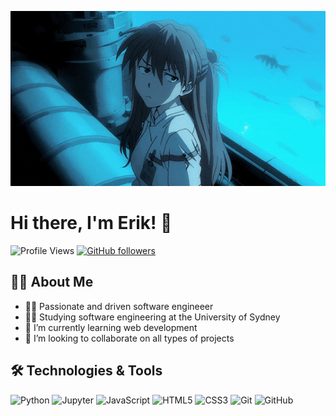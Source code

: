 ![Banner](https://github.com/IVIOIST/IVIOIST/raw/main/asuka.gif)
# Hi there, I'm Erik! 👋

![Profile Views](https://komarev.com/ghpvc/?username=yourusername&color=brightgreen)
[![GitHub followers](https://img.shields.io/github/followers/yourusername?label=Follow&style=social)](https://github.com/yourusername/?tab=follow)

## 👨‍💻 About Me
- 🤵‍♂️ Passionate and driven software engineeer
- 👨‍🎓 Studying software engineering at the University of Sydney
- 🌱 I’m currently learning web development
- 👯 I’m looking to collaborate on all types of projects


## 🛠️ Technologies & Tools
![Python](https://img.shields.io/badge/-Python-333333?style=flat&logo=python)
![Jupyter](https://img.shields.io/badge/-Jupyter-333333?style=flat&logo=jupyter)
![JavaScript](https://img.shields.io/badge/-JavaScript-333333?style=flat&logo=javascript)
![HTML5](https://img.shields.io/badge/-HTML5-333333?style=flat&logo=html5)
![CSS3](https://img.shields.io/badge/-CSS3-333333?style=flat&logo=css3)
![Git](https://img.shields.io/badge/-Git-333333?style=flat&logo=git)
![GitHub](https://img.shields.io/badge/-GitHub-333333?style=flat&logo=github)

